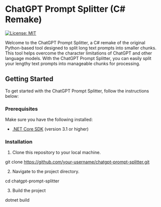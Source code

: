 # ChatGPT Prompt Splitter (C# Remake)

[![License: MIT](https://img.shields.io/badge/License-MIT-yellow.svg)](https://opensource.org/licenses/MIT)

Welcome to the ChatGPT Prompt Splitter, a C# remake of the original Python-based tool designed to split long text prompts into smaller chunks. This tool helps overcome the character limitations of ChatGPT and other language models. With the ChatGPT Prompt Splitter, you can easily split your lengthy text prompts into manageable chunks for processing.

## Getting Started

To get started with the ChatGPT Prompt Splitter, follow the instructions below:

### Prerequisites

Make sure you have the following installed:

- [.NET Core SDK](https://dotnet.microsoft.com/download) (version 3.1 or higher)

### Installation

1. Clone this repository to your local machine.

git clone https://github.com/your-username/chatgpt-prompt-splitter.git

2. Navigate to the project directory.

cd chatgpt-prompt-splitter

3. Build the project

dotnet build

